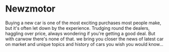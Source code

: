 # Newzmotor
Buying a new car is one of the most exciting purchases most people make, but it's often let down by the experience. Trudging round the dealers, haggling over price, always wondering if you're getting a good deal.  But with carwow there's none of that.  we bring you closer the news of latest car on market and unique topics and history of cars you wish you would know...
